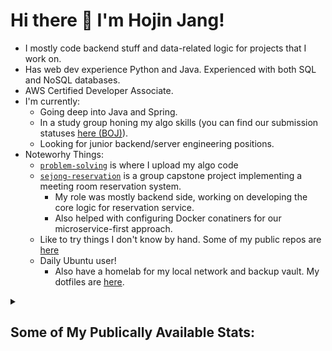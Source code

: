 <h1>
  Hi there 👋 I'm Hojin Jang!
</h1>

- I mostly code backend stuff and data-related logic for projects that I work on.
- Has web dev experience Python and Java. Experienced with both SQL and NoSQL databases.
- AWS Certified Developer Associate.
- I'm currently:
  - Going deep into Java and Spring.
  - In a study group honing my algo skills (you can find our submission statuses [here (BOJ)](https://www.acmicpc.net/status?group_id=19519)).
  - Looking for junior backend/server engineering positions.
- Noteworhy Things:
  - [`problem-solving`](https://github.com/jhojin7/problem-solving) is where I upload my algo code
  - [`sejong-reservation`](https://github.com/iwakura1ain/sejong-reservation) is a group capstone project implementing a meeting room reservation system.
    - My role was mostly backend side, working on developing the core logic for reservation service.
    - Also helped with configuring Docker conatiners for our microservice-first approach.
  - Like to try things I don't know by hand. Some of my public repos are [here](https://github.com/jhojin7?tab=repositories&q=trying)
  - Daily Ubuntu user!
    - Also have a homelab for my local network and backup vault. My dotfiles are [here](https://github.com/jhojin7/dotfiles).

<details>
  <summary>
    <h2>Some of My Publically Available Stats:</h2>
  </summary>
  <div align=center>
    
  ![overall stats](https://github-readme-stats.vercel.app/api?username=jhojin7&theme=highcontrast&hide_rank=true)
  
  ![language stats](https://github-readme-stats.vercel.app/api/top-langs/?username=jhojin7&langs_count=10&layout=donut&theme=highcontrast)
  </div>
</details>
